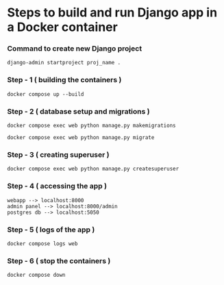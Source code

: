# Steps to build and run Django app in a Docker container

### Command to create new Django project
```
django-admin startproject proj_name .
```

### Step - 1 ( building the containers )
```
docker compose up --build
```

### Step - 2 ( database setup and migrations )
```
docker compose exec web python manage.py makemigrations

docker compose exec web python manage.py migrate
```

### Step - 3 ( creating superuser )
```
docker compose exec web python manage.py createsuperuser
```

### Step - 4 ( accessing the app )
```
webapp --> localhost:8000
admin panel --> localhost:8000/admin
postgres db --> localhost:5050
```

### Step - 5 ( logs of the app )
```
docker compose logs web
```

### Step - 6 ( stop the containers )
```
docker compose down
```

